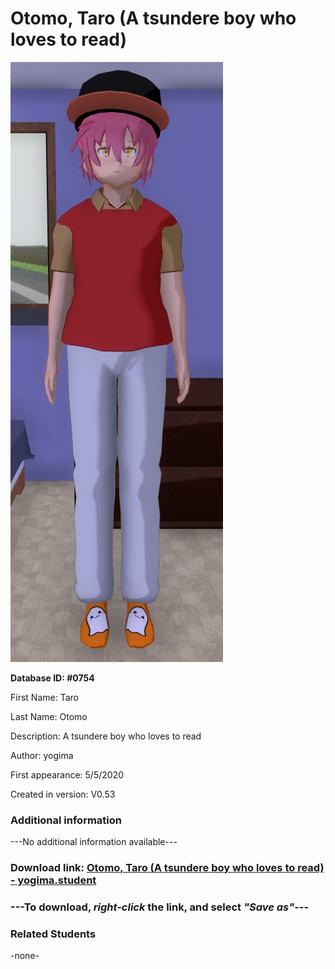 # Otomo, Taro (A tsundere boy who loves to read)

<img src="../../Files/Images/Otomo, Taro (A tsundere boy who loves to read).png" title="Otomo, Taro (A tsundere boy who loves to read) - yogima">

**Database ID: #0754**

First Name: Taro

Last Name: Otomo

Description: A tsundere boy who loves to read

Author: yogima

First appearance: 5/5/2020

Created in version: V0.53

### Additional information

---No additional information available---

### Download link: <a href="https://raw.githubusercontent.com/Arbiter1223/Daigaku-Gurashi-Custom-Students/master/Files/Student%20Files/Otomo%2C%20Taro%20(A%20tsundere%20boy%20who%20loves%20to%20read)%20-%20yogima.student">Otomo, Taro (A tsundere boy who loves to read) - yogima.student</a>

### ---**To download, _right-click_ the link, and select _"Save as"_**---

### Related Students

-none-
